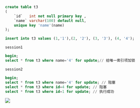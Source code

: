 

```sql
create table t3
(
    `id`   int not null primary key ,
    `name` varchar(100) default null,
    unique key 'name'(name)
);

insert into t3 values (1,'1'),(2, '2'), (3, '3'), (4, '4');
```

`session1`

```sql
begin;
select * from t3 where name='4' for update;// 给唯一索引项加锁
```

`session2`

```sql
begin;
select * from t3 where name='4' for update; // 阻塞
select * from t3 where id=4 for update; // 阻塞
select * from t3 where id=1 for update; // 执行成功
```

![](https://youpaiyun.zongqilive.cn/image/20200226121712.png)


